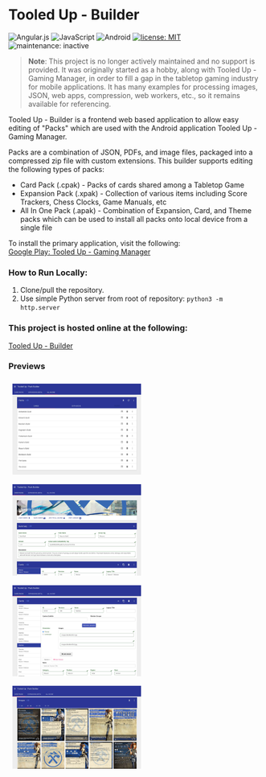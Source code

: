 # Tooled Up - Builder

![Angular.js](https://img.shields.io/badge/angular.js-%23E23237.svg?style=for-the-badge&logo=angularjs&logoColor=white)
![JavaScript](https://img.shields.io/badge/javascript-%23323330.svg?style=for-the-badge&logo=javascript&logoColor=%23F7DF1E)
![Android](https://img.shields.io/badge/Android-3DDC84?style=for-the-badge&logo=android&logoColor=white)
[![license: MIT](https://img.shields.io/badge/license-MIT-lightgrey?style=for-the-badge)](LICENSE)
![maintenance: inactive](https://img.shields.io/badge/Maintenance%20Status-Inactive-yellowgreen.svg?style=for-the-badge)

> **Note**: This project is no longer actively maintained and no support is provided. It was originally started
as a hobby, along with Tooled Up - Gaming Manager, in order to fill a gap in the tabletop gaming industry for
mobile applications. It has many examples for processing images, JSON, web apps, compression, web workers, etc.,
so it remains available for referencing.

Tooled Up - Builder is a frontend web based application to allow easy editing of "Packs" which are used with the
Android application Tooled Up - Gaming Manager.

Packs are a combination of JSON, PDFs, and image files, packaged into a compressed zip file with custom extensions.
This builder supports editing the following types of packs:
- Card Pack (.cpak) - Packs of cards shared among a Tabletop Game
- Expansion Pack (.xpak) - Collection of various items including Score Trackers, Chess Clocks, Game Manuals, etc
- All In One Pack (.apak) - Combination of Expansion, Card, and Theme packs which can be used to install all packs onto local device from a single file

To install the primary application, visit the following:  
[Google Play: Tooled Up - Gaming Manager](https://play.google.com/store/apps/details?id=com.solaristudios.decker)

### How to Run Locally:
1. Clone/pull the repository.
2. Use simple Python server from root of repository:
`python3 -m http.server`

### This project is hosted online at the following:  
[Tooled Up - Builder](http://tooledup.solaristudios.com/builder/)

### Previews

<a href="./docs/packs.jpg" target="_blank">
    <img width="256" style="padding:8px" src="./docs/packs.jpg"/>
</a>
<a href="./docs/pack.jpg" target="_blank">
    <img width="256" style="padding:8px" src="./docs/pack.jpg"/>
</a>
<a href="./docs/card.jpg" target="_blank">
    <img width="256" style="padding:8px" src="./docs/card.jpg"/>
</a>
<a href="./docs/cards.jpg" target="_blank">
    <img width="256" style="padding:8px" src="./docs/cards.jpg"/>
</a>
